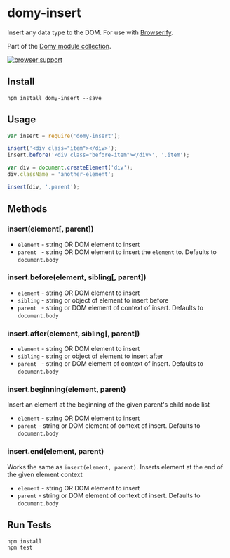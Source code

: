 # domy-insert
 
Insert any data type to the DOM. For use with [Browserify](http://browserify.org).

Part of the [Domy module collection](https://github.com/scottcorgan/domy).

[![browser support](https://ci.testling.com/scottcorgan/domy-insert.png)](https://ci.testling.com/scottcorgan/domy-insert)
 
## Install
 
```
npm install domy-insert --save
```
 
## Usage
 
```js
var insert = require('domy-insert');

insert('<div class="item"></div>');
insert.before('<div class="before-item"></div>', '.item');

var div = document.createElement('div');
div.className = 'another-element';

insert(div, '.parent');
```

## Methods

### insert(element[, parent])

* `element` - string OR DOM element to insert
* `parent ` - string OR DOM element to insert the `element` to. Defaults to `document.body`

### insert.before(element, sibling[, parent])

* `element` - string OR DOM element to insert
* `sibling` - string or object of element to insert before
* `parent ` - string or DOM element of context of insert. Defaults to `document.body`

### insert.after(element, sibling[, parent])

* `element` - string OR DOM element to insert
* `sibling` - string or object of element to insert after
* `parent ` - string or DOM element of context of insert. Defaults to `document.body`

### insert.beginning(element, parent)

Insert an element at the beginning of the given parent's child node list

* `element` - string OR DOM element to insert
* `parent` - string or DOM element of context of insert. Defaults to `document.body`

### insert.end(element, parent)

Works the same as `insert(element, parent)`. Inserts element at the end of the given element context

* `element` - string OR DOM element to insert
* `parent` - string or DOM element of context of insert. Defaults to `document.body`

 
## Run Tests
 
```
npm install
npm test
```
